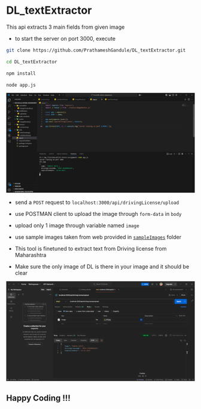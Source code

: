 # DL_textExtractor
This api extracts 3 main fields from given image 

- to start the server on port 3000, execute
```bash
git clone https://github.com/PrathameshGandule/DL_textExtractor.git
```
```bash
cd DL_textExtractor
```
```bash
npm install
```
```bash
node app.js
```
![vscode terminal image](./media/image1.png)

- send a `POST` request to `localhost:3000/api/drivingLicense/upload`
- use POSTMAN client to upload the image through `form-data` in `body`
- upload only 1 image through variable named `image`
- use sample images taken from web provided in [`sampleImages`](./sampleImages) folder

- This tool is finetuned to extract text from Driving license from Maharashtra
- Make sure the only image of DL is there in your image and it should be clear

![postman client image](./media/image2.png)

## Happy Coding !!!
